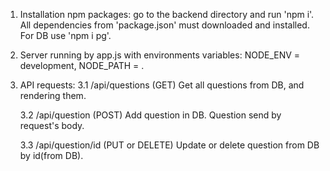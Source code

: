 1. Installation npm packages: go to the backend directory and run
'npm i'. All dependencies from 'package.json' must downloaded and installed.
For DB use 'npm i pg'.
2. Server running by app.js with environments variables: NODE_ENV = development,
NODE_PATH = .
3. API requests:
    3.1 /api/questions (GET)
        Get all questions from DB, and rendering them.

    3.2 /api/question (POST)
        Add question in DB. Question send by request's body.

    3.3 /api/question/id (PUT or DELETE)
        Update or delete question from DB by id(from DB).

